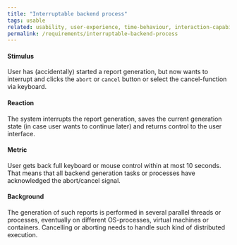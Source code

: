 ```yaml
---
title: "Interruptable backend process"
tags: usable
related: usability, user-experience, time-behaviour, interaction-capability
permalink: /requirements/interruptable-backend-process
---
```


<div class="quality-requirement" markdown="1">

#### Stimulus

User has (accidentally) started a report generation, but now wants to interrupt and clicks the `abort` or `cancel` button or select the cancel-function via keyboard.

#### Reaction

The system interrupts the report generation, saves the current generation state (in case user wants to continue later) and returns control to the user interface. 

#### Metric

User gets back full keyboard or mouse control within at most 10 seconds. That means that all backend generation tasks or processes have acknowledged the abort/cancel signal.

#### Background

The generation of such reports is performed in several parallel threads or processes, eventually on different OS-processes, virtual machines or containers. Cancelling or aborting needs to handle such kind of distributed execution.
</div><br>




